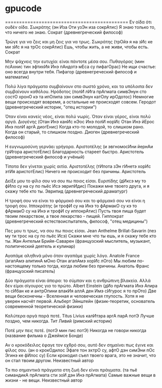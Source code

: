 # gpucode
============================================
Εν οίδα ότι ουδέν οίδα. Σωκράτης
(эн Иза Оти узЭн иза сокрАтис)
Я знаю только то, что ничего не знаю. Сократ (древнегреческий философ)

Τρώγε για να ζεις και μη ζεις για να τρως. Σωκράτης 
(трОйэ я на зИс ке ми зИс я на трОс сокрАтис)
Ешь, чтобы жить, а не живи, чтобы есть. Сократ

Μην ψάχνεις την ευτυχία: είναι πάντοτε μέσα σου. Πυθαγόρας
(мин псАхнис тин эфтихИя Инэ пАндотэ мЕса су пифагОрас)
Не ищи счастье: оно всегда внутри тебя. Пифагор (древнегреческий философ и математик)

Πολύ λίγα πράγματα συμβαίνουν στο σωστό χρόνο, και τα υπόλοιπα δεν συμβαίνουν καθόλου. Ηρόδοτος
(полИ лИга прАгмата симвЭнун сто состО хронО кэ та ипОлипа зэн симвЭнун катОлу ирОдотос)
Немногие вещи происходят вовремя, а остальные не происходят совсем. Геродот (древнегреческий историк, "отец истории")

Όταν είναι κανείς νέος, είναι πολύ νωρίς. Όταν είναι γέρος, είναι πολύ αργά. Διογένης
(Отан Инэ канИс нЭос Инэ полИ норИс Отан Инэ йЕрос Инэ полИ аргА диогЕнис)
Когда кто-то молодой, то слишком рано. Когда он старый, то слишком поздно. Диоген (древнегреческий философ)

Η ευγνωμοσύνη γερνάει γρήγορα. Αριστοτέλης
(и эвгномосИни йернАи грИгора аристотЕлис)
Благодарность стареет быстро. Аристотель (древнегреческий философ и учёный)

Τίποτα δεν γίνεται χωρίς αιτία. Αριστοτέλης
(тИпота зЭн гИнетэ хорИс этИя аристотЕлис)
Ничего не происходит без причины. Аристотель

Δείξε μου το φίλο σου να σου πω ποιος είσαι. Ευριπίδης
(дИксэ му то фИло су на су по пьёс Исэ эврипИдис)
Покажи мне твоего друга, и я скажу тебе кто ты. Эврипид (древнегреческий драматург)

Η τροφή σου να είναι το φάρμακό σου και το φάρμακό σου να είναι η τροφή σου. Ιπποκράτης
(и трофИ су на Инэ то фАрмакО су кэ то фАрмакО су на Инэ и трофИ су иппокрАтис)
Пусть твоя пища будет твоим лекарством, а твое лекарство - пищей. Гиппократ (древнегреческий естествоиспытатель, философ, "отец медицины")

Πες μου τι τρως, να σου πω ποιος είσαι. Jean Anthelme Brillat-Savarin
(пез му ти трос на су по пьёс Исэ)
Скажи мне что ты ешь, и я скажу тебе кто ты. Жан Антельм Брийя-Саварен (французский мыслитель, музыкант, политический деятель и кулинар)

Αγαπάμε αληθινά μόνο όταν αγαπάμε χωρίς λόγο. Anatole France
(агапАмэ алитинА мОно Отан агапАмэ хорИс лОго)
Мы любим по-настоящему только тогда, когда любим без причины. Анатоль Франс (французский писатель) 

Δύο πράγματα είναι άπειρα: το σύμπαν και η ανθρώπινη βλακεία. Αλλά δεν είμαι σίγουρος για το πρώτο. Albert Einstein
(дИо прАгмата Инэ Апира то сИбан ке и антрОпини влакИя аллА ден Имэ сИгурос я то прОто)
Две вещи бесконечны - Вселенная и человеческая глупость. Хотя я не уверен насчёт первой. Альберт Эйнштейн (физик-теоретик, основатель современной теоретической физики)

Καλύτερα αργά παρά ποτέ. Titus Livius
калИтэра аргА парА потЭ
Лучше поздно, чем никогда. Тит Ливий (римский историк)

Ποτέ μην πεις ποτέ.
(потЭ мин пис потЭ)
Никогда не говори никогда (название фильма о Джеймсе Бонде)

Αν ο κροκόδειλος έφαγε τον εχθρό σου, αυτό δεν σημαίνει πως έγινε και φίλος σου. 
(ан о крокОдилос Эфаге тон эхтрО су, афтО дэн симЭни пОс Эгинэ ке фИлос су)
Если крокодил съел твоего врага, это не значит, что он стал твоим другом. Неизвестный автор

Τα πιο σημαντικά πράγματα στη ζωή δεν είναι πράγματα.
(та пьё симандикА прАгмата сти зоИ дэн Инэ прАгмата)
Самые важные вещи в жизни - не вещи. Неизвестный автор

